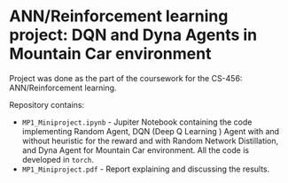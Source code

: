 # ANN/Reinforcement learning project: DQN and Dyna Agents in Mountain Car environment  

Project was done as the part of the coursework for the CS-456: ANN/Reinforcement learning.  

Repository contains: 
* `MP1_Miniproject.ipynb` - Jupiter Notebook containing the code implementing Random Agent, DQN (Deep Q Learning ) Agent with and without heuristic for the reward and with Random Network Distillation, and Dyna Agent for Mountain Car environment. All the code is developed in `torch`.
* `MP1_Miniproject.pdf` - Report explaining and discussing the results. 
